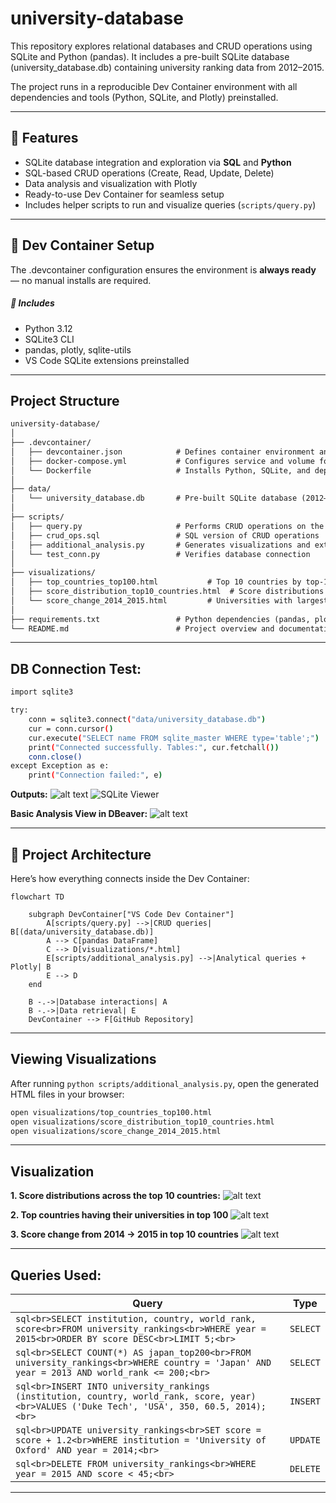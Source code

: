 # university-database
This repository explores relational databases and CRUD operations using SQLite and Python (pandas). It includes a pre-built SQLite database (university_database.db) containing university ranking data from 2012–2015.

The project runs in a reproducible Dev Container environment with all dependencies and tools (Python, SQLite, and Plotly) preinstalled.

---

## 🚀 Features

- SQLite database integration and exploration via **SQL** and **Python**
- SQL-based CRUD operations (Create, Read, Update, Delete)
- Data analysis and visualization with Plotly
- Ready-to-use Dev Container for seamless setup
- Includes helper scripts to run and visualize queries (`scripts/query.py`)

---

## 🧩 Dev Container Setup

The .devcontainer configuration ensures the environment is **always ready** — no manual installs are required.
##### 🔧 Includes
- Python 3.12
- SQLite3 CLI
- pandas, plotly, sqlite-utils
- VS Code SQLite extensions preinstalled

---

## Project Structure
```markdown
university-database/
│
├── .devcontainer/
│   ├── devcontainer.json            # Defines container environment and VS Code extensions
│   ├── docker-compose.yml           # Configures service and volume for the Dev Container
│   └── Dockerfile                   # Installs Python, SQLite, and dependencies
│
├── data/
│   └── university_database.db       # Pre-built SQLite database (2012–2015 rankings)
│
├── scripts/
│   ├── query.py                     # Performs CRUD operations on the database
│   ├── crud_ops.sql                 # SQL version of CRUD operations
│   ├── additional_analysis.py       # Generates visualizations and extended analysis
│   └── test_conn.py                 # Verifies database connection
│
├── visualizations/
│   ├── top_countries_top100.html           # Top 10 countries by top-100 universities
│   ├── score_distribution_top10_countries.html  # Score distributions for top 10 countries
│   └── score_change_2014_2015.html         # Universities with largest score changes
│
├── requirements.txt                 # Python dependencies (pandas, plotly, sqlite-utils)
└── README.md                        # Project overview and documentation
```
---

## DB Connection Test:

```bash
import sqlite3

try:
    conn = sqlite3.connect("data/university_database.db")
    cur = conn.cursor()
    cur.execute("SELECT name FROM sqlite_master WHERE type='table';")
    print("Connected successfully. Tables:", cur.fetchall())
    conn.close()
except Exception as e:
    print("Connection failed:", e)

```
**Outputs:**
![alt text](<screenshots/Screenshot 2025-10-06 at 4.53.46 PM.png>)
![SQLite Viewer](<screenshots/Screenshot 2025-10-06 at 4.57.12 PM.png>)

**Basic Analysis View in DBeaver:**
![alt text](<screenshots/Screenshot 2025-10-06 at 5.45.37 PM.png>)

---

## 🧱 Project Architecture

Here’s how everything connects inside the Dev Container:

```mermaid
flowchart TD

    subgraph DevContainer["VS Code Dev Container"]
        A[scripts/query.py] -->|CRUD queries| B[(data/university_database.db)]
        A --> C[pandas DataFrame]
        C --> D[visualizations/*.html]
        E[scripts/additional_analysis.py] -->|Analytical queries + Plotly| B
        E --> D
    end

    B -.->|Database interactions| A
    B -.->|Data retrieval| E
    DevContainer --> F[GitHub Repository]
```
---

## Viewing Visualizations
After running `python scripts/additional_analysis.py`, open the generated HTML files in your browser:

```bash
open visualizations/top_countries_top100.html
open visualizations/score_distribution_top10_countries.html
open visualizations/score_change_2014_2015.html
```

---

## Visualization
**1. Score distributions across the top 10 countries:**
![alt text](<screenshots/Screenshot 2025-10-06 at 5.08.06 PM.png>)

**2. Top countries having their universities in top 100**
![alt text](<screenshots/Screenshot 2025-10-06 at 5.09.20 PM.png>)

**3. Score change from 2014 -> 2015 in top 10 countries**
![alt text](<screenshots/Screenshot 2025-10-06 at 5.10.58 PM.png>)

---

## Queries Used:

| Query                                                                                                                                           | Type     |
| ----------------------------------------------------------------------------------------------------------------------------------------------- | -------- |
| `sql<br>SELECT institution, country, world_rank, score<br>FROM university_rankings<br>WHERE year = 2015<br>ORDER BY score DESC<br>LIMIT 5;<br>` | `SELECT` |
| `sql<br>SELECT COUNT(*) AS japan_top200<br>FROM university_rankings<br>WHERE country = 'Japan' AND year = 2013 AND world_rank <= 200;<br>`      | `SELECT` |
| `sql<br>INSERT INTO university_rankings (institution, country, world_rank, score, year)<br>VALUES ('Duke Tech', 'USA', 350, 60.5, 2014);<br>`   | `INSERT` |
| `sql<br>UPDATE university_rankings<br>SET score = score + 1.2<br>WHERE institution = 'University of Oxford' AND year = 2014;<br>`               | `UPDATE` |
| `sql<br>DELETE FROM university_rankings<br>WHERE year = 2015 AND score < 45;<br>`                                                               | `DELETE` |


---